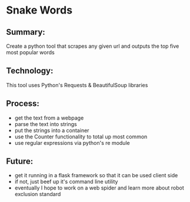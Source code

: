 # Snake Words

## Summary:
Create a python tool that scrapes any given url and outputs the top five most popular words

## Technology:
This tool uses Python's Requests & BeautifulSoup libraries

## Process:
* get the text from a webpage
* parse the text into strings
* put the strings into a container
* use the Counter functionality to total up most common
* use regular expressions via python's re module

## Future:
* get it running in a flask framework so that it can be used client side
* if not, just beef up it's command line utility
* eventually I hope to work on a web spider and learn more about robot exclusion standard